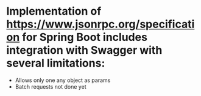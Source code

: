 # Implementation of https://www.jsonrpc.org/specification for Spring Boot includes integration with Swagger with several limitations:
- Allows only one any object as params
- Batch requests not done yet
